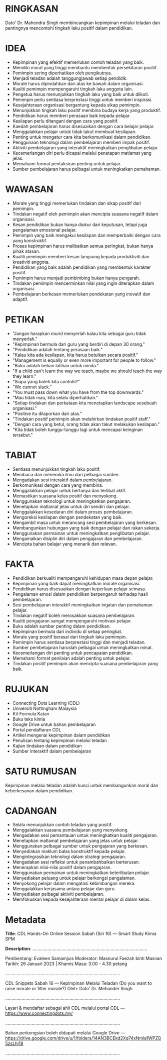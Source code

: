 # RINGKASAN
Dato' Dr. Mahendra Singh membincangkan kepimpinan melalui teladan dan pentingnya mencontohi tingkah laku positif dalam pendidikan.

# IDEA
- Kepimpinan yang efektif memerlukan contoh teladan yang baik.
- Memiliki moral yang tinggi membantu membentuk persekitaran positif.
- Pemimpin sering diperhatikan oleh pengikutnya.
- Menjadi teladan adalah tanggungjawab setiap pendidik.
- Morale harus dipindahkan dari atas ke bawah dalam organisasi.
- Kualiti pemimpin mempengaruhi tingkah laku anggota lain.
- Pengetua harus menunjukkan tingkah laku yang baik untuk diikuti.
- Pemimpin perlu sentiasa berprestasi tinggi untuk memberi inspirasi.
- Kesejahteraan organisasi bergantung kepada sikap pemimpin.
- Menunjukkan tingkah laku positif membina budaya kerja yang produktif.
- Pendidikan harus memberi perasaan baik kepada pelajar.
- Kesilapan perlu ditangani dengan cara yang positif.
- Kaedah pembelajaran harus disesuaikan dengan cara belajar pelajar.
- Menggalakkan pelajar untuk tidak takut membuat kesilapan.
- Penting untuk mengatur cara kita berkomunikasi dalam pendidikan.
- Penggunaan teknologi dalam pembelajaran memberi impak positif.
- Aktiviti pembelajaran yang interaktif meningkatkan penglibatan pelajar.
- Kecemerlangan diri perlu dicapai melalui penetapan matlamat yang jelas.
- Memahami format pentaksiran penting untuk pelajar.
- Sumber pembelajaran harus pelbagai untuk meningkatkan pemahaman.

# WAWASAN
- Morale yang tinggi memerlukan tindakan dan sikap positif dari pemimpin.
- Tindakan negatif oleh pemimpin akan mencipta suasana negatif dalam organisasi.
- Kesan pendidikan bukan hanya diukur dari keputusan, tetapi juga pengalaman emosional pelajar.
- Pemimpin yang baik mengakui kesilapan dan memperbaiki dengan cara yang konstruktif.
- Proses kepimpinan harus melibatkan semua peringkat, bukan hanya pihak atasan.
- Kualiti pemimpin memberi kesan langsung kepada produktiviti dan kreativiti anggota.
- Pendidikan yang baik adalah pendidikan yang membentuk karakter positif.
- Pemimpin harus menjadi pembimbing bukan hanya pengarah.
- Tindakan pemimpin mencerminkan nilai yang ingin diterapkan dalam organisasi.
- Pembelajaran berkesan memerlukan pendekatan yang inovatif dan adaptif.

# PETIKAN
- "Jangan harapkan murid menyerlah kalau kita sebagai guru tidak menyerlah."
- "Kepimpinan bermula dari guru yang berdiri di depan 30 orang."
- "Pendidikan adalah tentang perasaan baik."
- "Kalau kita ada kesilapan, kita harus betulkan secara positif."
- "Management is equally or even more important for people to follow."
- "Buku adalah beban latihan untuk minda."
- "If a child can't learn the way we teach, maybe we should teach the way they learn."
- "Siapa yang boleh kita contohi?"
- "We cannot slack."
- "You must pass down what you have from the top downwards."
- "Mau tidak mau, kita selalu diperhatikan."
- "Setiap tindakan dan perkataan kita menetapkan landscape sesebuah organisasi."
- "Positive itu dilaporkan dari atas."
- "Tindakan positif pemimpin akan melahirkan tindakan positif staff."
- "Dengan cara yang betul, orang tidak akan takut melakukan kesilapan."
- "Kita tidak boleh tunggu-tunggu lagi untuk mencapai keinginan tersebut."

# TABIAT
- Sentiasa menunjukkan tingkah laku positif.
- Membaca dan meneroka ilmu dari pelbagai sumber.
- Mengadakan sesi interaktif dalam pembelajaran.
- Berkomunikasi dengan cara yang membina.
- Menggalakkan pelajar untuk bertanya dan terlibat aktif.
- Memastikan suasana kelas positif dan menyokong.
- Menggunakan teknologi untuk meningkatkan pengajaran.
- Menetapkan matlamat jelas untuk diri sendiri dan pelajar.
- Menggalakkan kesedaran diri dalam proses pembelajaran.
- Mengoreksi kesilapan dengan pendekatan yang baik.
- Mengambil masa untuk merancang sesi pembelajaran yang berkesan.
- Membangunkan hubungan yang baik dengan pelajar dan rakan sekerja.
- Menggunakan permainan untuk meningkatkan penglibatan pelajar.
- Mengamalkan disiplin diri dalam pengajaran dan pembelajaran.
- Mencipta bahan belajar yang menarik dan relevan.

# FAKTA
- Pendidikan berkualiti mempengaruhi kehidupan masa depan pelajar.
- Kepimpinan yang baik dapat meningkatkan morale organisasi.
- Pendidikan harus disesuaikan dengan keperluan pelajar semasa.
- Pengalaman emosi dalam pendidikan berpengaruh terhadap hasil pembelajaran.
- Sesi pembelajaran interaktif meningkatkan ingatan dan pemahaman pelajar.
- Tindakan negatif boleh merosakkan suasana pembelajaran.
- Kualiti pengajaran sangat mempengaruhi motivasi pelajar.
- Buku adalah sumber penting dalam pendidikan.
- Kepimpinan bermula dari individu di setiap peringkat.
- Morale yang positif berasal dari tingkah laku pemimpin.
- Pemimpin harus sentiasa berprestasi tinggi dan menjadi teladan.
- Sumber pembelajaran haruslah pelbagai untuk meningkatkan minat.
- Kecemerlangan diri penting untuk pencapaian pendidikan.
- Memahami format penilaian adalah penting untuk pelajar.
- Tindakan positif pemimpin akan mencipta suasana pembelajaran yang baik.

# RUJUKAN
- Connecting Dots Learning (CDL)
- Universiti Nottingham Malaysia
- Kit Formula Katan
- Buku teks kimia
- Google Drive untuk bahan pembelajaran
- Portal pendaftaran CDL
- Artikel mengenai kepimpinan dalam pendidikan
- Penulisan tentang kepimpinan melalui teladan
- Kajian tindakan dalam pendidikan
- Sumber interaktif dalam pembelajaran

# SATU RUMUSAN
Kepimpinan melalui teladan adalah kunci untuk membangunkan moral dan keberkesanan dalam pendidikan.

# CADANGAN
- Selalu menunjukkan contoh teladan yang positif.
- Menggalakkan suasana pembelajaran yang menyokong.
- Mengadakan sesi pemantauan untuk meningkatkan kualiti pengajaran.
- Menetapkan matlamat pembelajaran yang jelas untuk pelajar.
- Menggunakan pelbagai sumber untuk pengajaran yang berkesan.
- Menyediakan maklum balas konstruktif kepada pelajar.
- Mengintegrasikan teknologi dalam strategi pengajaran.
- Mengadakan sesi refleksi untuk penambahbaikan berterusan.
- Menerapkan nilai-nilai positif dalam pengajaran.
- Menggunakan permainan untuk meningkatkan keterlibatan pelajar.
- Menyediakan peluang untuk pelajar berkongsi pengalaman.
- Menyokong pelajar dalam mengatasi kebimbangan mereka.
- Menggalakkan kerjasama antara pelajar dan guru.
- Menyediakan pelbagai aktiviti pembelajaran.
- Memfokuskan kepada kesejahteraan mental pelajar di dalam kelas.

# Metadata
**Title**: CDL Hands-On Online Session Sabah (Siri 16) — Smart Study Kimia SPM

**Description**: ...........................................................................................

Pembentang: Evaleen Samamjuis
Moderator: Masnurul Faezah binti Masnan
Tarikh: 26 Januari 2023   |   Khamis
Masa: 3.00 - 4.30 petang

...........................................................................................

CDL Snippets Sabah 16 — Kepimpinan Melalui Teladan (Do you want to raise morale or filter morale?)
Oleh: Dato' Dr. Mehander Singh

...........................................................................................

Layari & mendaftar sebagai ahli CDL melalui portal CDL — https://www.connectingdots.my/

...........................................................................................

Bahan perkongsian boleh didapati melalui Google Drive — https://drive.google.com/drive/u/1/folders/14AN3BCEkd2Xq74xNmla1WPZG5zsLhj18


...........................................................................................